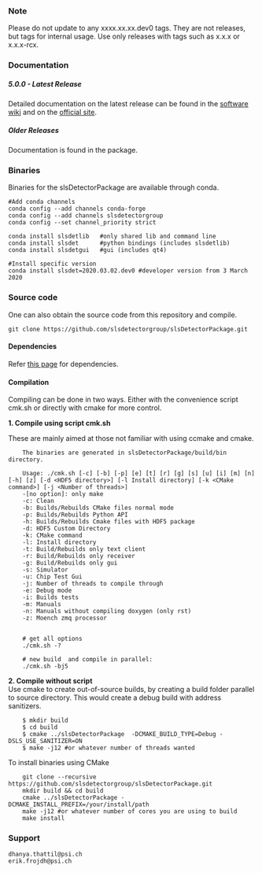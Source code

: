 ### Note

Please do not update to any xxxx.xx.xx.dev0 tags. They are not releases, but tags for internal usage.
Use only releases with tags such as x.x.x or x.x.x-rcx.

### Documentation
##### 5.0.0 - Latest Release
Detailed documentation on the latest release can be found in the [software wiki](https://slsdetectorgroup.github.io/devdoc/index.html) and on the [official site](https://www.psi.ch/en/detectors/software).

##### Older Releases
Documentation is found in the package.

### Binaries
Binaries for the slsDetectorPackage are available through conda. 
```
#Add conda channels
conda config --add channels conda-forge
conda config --add channels slsdetectorgroup
conda config --set channel_priority strict

conda install slsdetlib   #only shared lib and command line
conda install slsdet      #python bindings (includes slsdetlib)
conda install slsdetgui   #gui (includes qt4)

#Install specific version
conda install slsdet=2020.03.02.dev0 #developer version from 3 March 2020

```

### Source code
One can also obtain the source code from this repository and compile.
```
git clone https://github.com/slsdetectorgroup/slsDetectorPackage.git

```
#### Dependencies 

Refer [this page](https://slsdetectorgroup.github.io/devdoc/dependencies.html)  for dependencies.


#### Compilation 

Compiling can be done in two ways. Either with the convenience script
cmk.sh or directly with cmake for more control.

**1. Compile using script cmk.sh**<br>

These are mainly aimed at those not familiar with using ccmake and cmake. 
```
    The binaries are generated in slsDetectorPackage/build/bin directory.

    Usage: ./cmk.sh [-c] [-b] [-p] [e] [t] [r] [g] [s] [u] [i] [m] [n] [-h] [z] [-d <HDF5 directory>] [-l Install directory] [-k <CMake command>] [-j <Number of threads>]
    -[no option]: only make
    -c: Clean
    -b: Builds/Rebuilds CMake files normal mode
    -p: Builds/Rebuilds Python API
    -h: Builds/Rebuilds Cmake files with HDF5 package
    -d: HDF5 Custom Directory
    -k: CMake command
    -l: Install directory
    -t: Build/Rebuilds only text client
    -r: Build/Rebuilds only receiver
    -g: Build/Rebuilds only gui
    -s: Simulator
    -u: Chip Test Gui
    -j: Number of threads to compile through
    -e: Debug mode
    -i: Builds tests
    -m: Manuals
    -n: Manuals without compiling doxygen (only rst)
    -z: Moench zmq processor

    
    # get all options
    ./cmk.sh -?

    # new build  and compile in parallel:
    ./cmk.sh -bj5
```
 
**2. Compile without script**<br>
Use cmake to create out-of-source builds, by creating a build folder parallel to source directory. This would create a debug build with address sanitizers.
```
    $ mkdir build
    $ cd build
    $ cmake ../slsDetectorPackage  -DCMAKE_BUILD_TYPE=Debug -DSLS_USE_SANITIZER=ON
    $ make -j12 #or whatever number of threads wanted
```

To install binaries using CMake
```
    git clone --recursive https://github.com/slsdetectorgroup/slsDetectorPackage.git
    mkdir build && cd build
    cmake ../slsDetectorPackage -DCMAKE_INSTALL_PREFIX=/your/install/path
    make -j12 #or whatever number of cores you are using to build
    make install
```


### Support
    dhanya.thattil@psi.ch
    erik.frojdh@psi.ch